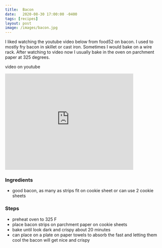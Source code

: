 ```yaml
---
title:  Bacon
date:   2020-08-30 17:00:00 -0400
tags: [recipes]
layout: post
image: /images/bacon.jpg
---
```


I liked watching the youtube video below from food52 on bacon.  I used to mostly fry bacon in skillet or cast iron.  Sometimes I would bake on a wire rack.  After
watching to video now I usually bake in the oven on parchment paper at 325 degrees.  

video on youtube
<iframe width="420" height="315" src="https://www.youtube.com/embed/jjJ-c04Q_f4" frameborder="0" allowfullscreen></iframe>

### Ingredients
- good bacon, as many as strips fit on cookie sheet or can use 2 cookie sheets

### Steps
- preheat oven to 325 F
- place bacon strips on parchment paper on cookie sheets
- bake until look dark and crispy about 20 minutes
- can place on a plate on paper towels to absorb the fast and letting them cool the bacon will get nice and crispy
